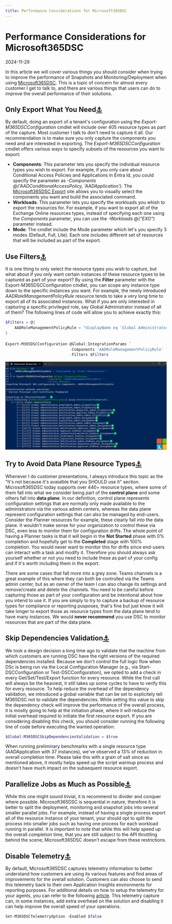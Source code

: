 ```yaml
---
title: Performance Considerations for Microsoft365DSC
---
```


<h1 class="blog-title">Performance Considerations for Microsoft365DSC</h1>
<div class="article-date">2024-11-29</div>

<p>In this article we will cover various things you should consider when trying to improve the performance of Snapshots and Monitoring/Deployment when using <a href="https://Microsoft365DSc.com">Microsoft365DSC</a>. This is a topic of concern for almost every customer I get to talk to, and there are various things that users can do to improve the overall performance of their solutions.</p>

<h2 id="noteverything">Only Export What You Need<a href="#noteverything" class="anchor">⚓</a></h2>
<p>By default, doing an export of a tenant's configuration using the <em>Export-M365DSCConfiguration</em> cmdlet will include over 405 resource types as part of the capture. Most customer I talk to don't need to capture it all. Our recommendation is to make sure you only capture the components you need and are interested in exporting. The <em>Export-M365DSCConfiguration</em> cmdlet offers various ways to specify subsets of the resources you want to export:</p>

<ul>
<li><strong>Components</strong>: This parameter lets you specify the individual resource types you wish to export. For example, if you only care about Conditional Access Policies and Applications in Entra Id, you could specify the parameter as <em>-Components @('AADConditionalAccessPolicy, 'AADApplication')</em>. The <a href="https://export.microsoft365dsc.com">Microsoft365DSC Export</a> site allows you to visually select the components you want and build the associated command.</li>
<li><strong>Workloads</strong>: This parameter lets you specify the workloads you whish to export the resources for. For example, if you want to export all of the Exchange Online resources types, instead of specifying each one using the <em>Components</em> parameter, you can use the <em>-Workloads @("EXO")</em> parameter instead.</li>
<li><strong>Mode</strong>: The cmdlet include the Mode parameter which let's you specify 3 modes (Default, Full, Lite). Each one includes different set of resources that will be included as part of the export.</li>
</ul>

<h2 id="exportfilters">Use Filters<a href="#exportfilters" class="anchor">⚓</a></h2>
<p>It is one thing to only select the resource types you wish to capture, but what about if you only want certain instances of these resource types to be captured as part of your export? By using the <strong>Filter</strong> parameter with the Export-M365DSCConfiguration cmdlet, you can scope any instance type down to the specific instances you want. For example, the newly introduced <em>AADRoleManagementPolicyRule</em> resource tends to take a very long time to export all of its associated instances. What if you are only interested in capturing a specific privileged role, say Global Administrator instead of all of them? The following lines of code will allow you to achieve exactly this:</p>

``` powershell
$Filters = @{
    AADRoleManagementPolicyRule = "displayName eq 'Global Administrator' "
}

Export-M365DSCConfiguration @Global:IntegrationParams `
                            -Components 'AADRoleManagementPolicyRule' `
                            -Filters $Filters
```
<img src="/blog/posts/2024/m365dsc-performance-considerations/images/filters.png" alt="Using filters when exporting a tenant's existing configuration." />

<h2 id="controlplane">Try to Avoid Data Plane Resource Types<a href="#controlplane" class="anchor">⚓</a></h2>
<p>Whenever I do customer presentations, I always introduce this topic as the "It's not because it's avaialble that you SHOULD use it" section. Microsoft365DSC today supports over 440+ resource types, where some of them fall into what we consider being part of the <strong>control plane</strong> and some others fall into <strong>data plane</strong>. In our definition, control plane represents configuration settings that are normally only made available to the administrators via the various admin centers, whereas the data plane represent configuration settings that can also be managed by end-users. Consider the Planner resources for example, these clearly fall into the data plane. It wouldn't make sense for your organization to control these via DSC, even less to monitor them for configuration drifts. The whole point of having a Planner tasks is that it will begin in the <strong>Not Started</strong> phase with 0% completion and hopefully get to the <strong>Completed</strong> stage with 100% completion. You would never want to monitor this for drifts since end-users can interact with a task and modify it. Therefore you should always ask yourself whether or not you need to include these as part of your config and if it's worth including them in the export.</p>

<p>There are some cases that fall more into a grey zone. Teams channels is a great example of this where they can both be controlled via the Teams admin center, but as an owner of the team I can also change its settings and remove/create and delete the channels. You need to be careful before capturing those as part of your configuration and be intentional about how you intend to use it. If you are simply to try to capture a backup of resource types for compliance or reporting pusposes, that's fine but just know it will take longer to export those as resource types from the data plane tend to have many instances. We would <strong>never recommend</strong> you use DSC to monitor resources that are part of the data plane.</p>

<h2 id="skipdependencies">Skip Dependencies Validation<a href="#skipdependencies" class="anchor">⚓</a></h2>
<p>We took a design decision a long time ago to validate that the machine from which customers are running DSC have the right versions of the required dependencies installed. Because we don't control the full logic flow when DSc is being run via the Local Configuration Manager (e.g., via Start-DSCConfiguration or Test-DSCConfiguration), we opted to add a check in every Get/Set/Test/Export function for every resource. While the first call will always be the heaviest, it still takes up some cycles to have to verify this for every resource. To help reduce the overhead of the dependency validation, we introduced a global variable that can be set to explicitely tell M365DSC not to validate the dependencies. While setting this value to skip the dependency check will improve the performance of the overall process, it is mostly going to help at the initiation phase, where it will reduce the initial overhead required to initiate the first resource export. If you are considering disabling this check, you should consider running the following line of code before executing the wanted operation:</p>

``` powershell
$Global:M365DSCSkipDependenciesValidation = $true
```

<p>When running preliminary benchmarks with a single resource type (AADApplication with 37 instances), we've observed a 13% of reduction in overall completion time. Please take this with a grain of salt since as mentioned above, it mostly helps speed up the script warmup process and doesn't have much impact on the subsequent resource export.</p>

<h2 id="parallel">Parallelize Jobs as Much as Possible<a href="#parallel" class="anchor">⚓</a></h2>
<p>While this one might sound trivial, it is recommend to divider and conquer where possible. Microsoft365DSC is sequential in nature, therefore it is better to split the deployment, monitoring and snapshot jobs into several smaller parallel jobs. For example, instead of having a single process export all of the resource instance of your tenant, your should opt to split the process into smaller jobs such as having one process for each workload running in parallel. It is important to note that while this will help speed up the overall completion time, that you are still subject to the API throttling behind the scene; Microsoft365DSC doesn't escape from these restrictions.</p>

<h2 id="telemetry">Disable Telemetry<a href="#telemetry" class="anchor">⚓</a></h2>
<p>By default, Microsoft365DSC captures telemetry information to better understand how customers are using its various features and find areas of improvements for the overall solution. Customers can also choose to send this telemetry back to their own Application Insights environments for reporting purposes. For additional details on how to setup the telemetry for your agents, you can refer to the following <a href="https://microsoft365dsc.com/user-guide/get-started/telemetry/">article</a>. This telemetry capture can, in some instances, add extra overhead on the solution and disabling it can help improve the overall speed of your operations.</p>

``` powershell
Set-M365DSCTelemetryOption -Enabled $false
```

<script src="https://utteranc.es/client.js"
        repo="NikCharlebois/Nik-Charlebois.com"
        issue-term="pathname"
        label="Comment"
        theme="github-light"
        crossorigin="anonymous"
        async>
</script>